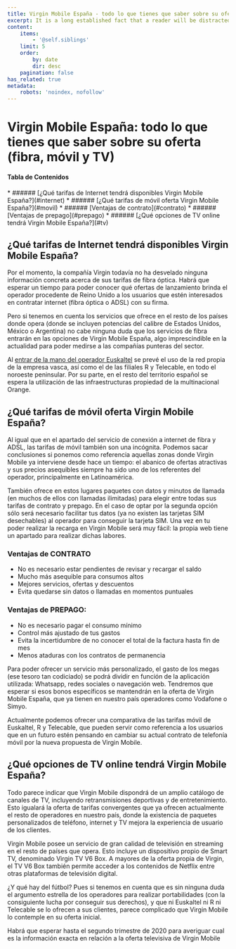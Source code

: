 ```yaml
---
title: Virgin Mobile España - todo lo que tienes que saber sobre su oferta (fibra, móvil y TV)
excerpt: It is a long established fact that a reader will be distracted by the readable content.
content:
    items:
        - '@self.siblings'
    limit: 5
    order:
        by: date
        dir: desc
    pagination: false
has_related: true
metadata:
    robots: 'noindex, nofollow'
---
```


# Virgin Mobile España: todo lo que tienes que saber sobre su oferta (fibra, móvil y TV)

<div class="mb-5"></div>

#### Tabla de Contenidos
<div class="links-list"></div>
* ######  <span class="magnet-link">[¿Qué tarifas de Internet tendrá disponibles Virgin Mobile España?](#internet)</span>
* ######  <span class="magnet-link">[¿Qué tarifas de móvil oferta Virgin Mobile España?](#movil)</span>
* ######  <span class="magnet-link">[Ventajas de contrato](#contrato)</span>
* ######  <span class="magnet-link">[Ventajas de prepago](#prepago)</span>
* ######  <span class="magnet-link">[¿Qué opciones de TV online tendrá Virgin Mobile España?](#tv)</span>

<div class="mb-5"></div>

## <span id="internet">¿Qué tarifas de Internet tendrá disponibles Virgin Mobile España?<span>

Por el momento, la compañía Virgin todavía no ha desvelado ninguna información concreta acerca de sus tarifas de fibra óptica. Habrá que esperar un tiempo para poder conocer qué ofertas de lanzamiento brinda el operador procedente de Reino Unido a los usuarios que estén interesados en contratar internet (fibra óptica o ADSL) con su firma.

Pero si tenemos en cuenta los servicios que ofrece en el resto de los países donde opera (donde se incluyen potencias del calibre de Estados Unidos, México o Argentina) no cabe ninguna duda que los servicios de fibra entrarán en las opciones de Virgin Mobile España, algo imprescindible en la actualidad para poder medirse a las compañías punteras del sector.

Al [entrar de la mano del operador Euskaltel](https://virgin-pre.bysidecar.me/es/home/virgin-espana-euskaltel-cronica-de-un-acuerdo-anunciado) se prevé el uso de la red propia de la empresa vasca, así como el de las filiales R y Telecable, en todo el noroeste peninsular. Por su parte, en el resto del territorio español se espera la utilización de las infraestructuras propiedad de la multinacional Orange.

<div class="mb-5"></div>

## <span id="movil">¿Qué tarifas de móvil oferta Virgin Mobile España?<span>

Al igual que en el apartado del servicio de conexión a internet de fibra y ADSL, las tarifas de móvil también son una incógnita. Podemos sacar conclusiones si ponemos como referencia aquellas zonas donde Virgin Mobile ya interviene desde hace un tiempo: el abanico de ofertas atractivas y sus precios asequibles siempre ha sido uno de los referentes del operador, principalmente en Latinoamérica.

También ofrece en estos lugares paquetes con datos y minutos de llamada (en muchos de ellos con llamadas ilimitadas) para elegir entre todas sus tarifas de contrato y prepago. En el caso de optar por la segunda opción sólo será necesario facilitar tus datos (ya no existen las tarjetas SIM desechables) al operador para conseguir la tarjeta SIM. Una vez en tu poder realizar la recarga en Virgin Mobile será muy fácil: la propia web tiene un apartado para realizar dichas labores.

<div class="mb-5"></div>

### <span id="contrato">Ventajas de CONTRATO<span>
- No es necesario estar pendientes de revisar y recargar el saldo
- Mucho más asequible para consumos altos
- Mejores servicios, ofertas y descuentos
- Evita quedarse sin datos o llamadas en momentos puntuales

<div class="mb-5"></div>

### <span id="prepago">Ventajas de PREPAGO<span>:
- No es necesario pagar el consumo mínimo
- Control más ajustado de tus gastos
- Evita la incertidumbre de no conocer el total de la factura hasta fin de mes
- Menos ataduras con los contratos de permanencia

<div class="mb-5"></div>

Para poder ofrecer un servicio más personalizado, el gasto de los megas (ese tesoro tan codiciado) se podrá dividir en función de la aplicación utilizada: Whatsapp, redes sociales o navegación web. Tendremos que esperar si esos bonos específicos se mantendrán en la oferta de Virgin Mobile España, que ya tienen en nuestro país operadores como Vodafone o Simyo.

Actualmente podemos ofrecer una comparativa de las tarifas móvil de Euskaltel, R y Telecable, que pueden servir como referencia a los usuarios que en un futuro estén pensando en cambiar su actual contrato de telefonía móvil por la nueva propuesta de Virgin Mobile.

<div class="mb-5"></div>

## <span id="tv">¿Qué opciones de TV online tendrá Virgin Mobile España?<span>

Todo parece indicar que Virgin Mobile dispondrá de un amplio catálogo de canales de TV, incluyendo retransmisiones deportivas y de entretenimiento. Esto igualará la oferta de tarifas convergentes que ya ofrecen actualmente el resto de operadores en nuestro país, donde la existencia de paquetes personalizados de teléfono, internet y TV mejora la experiencia de usuario de los clientes.

Virgin Mobile posee un servicio de gran calidad de televisión en streaming en el resto de países que opera. Esto incluye un dispositivo propio de Smart TV, denominado Virgin TV V6 Box. A mayores de la oferta propia de Virgin, el TV V6 Box también permite acceder a los contenidos de Netflix entre otras plataformas de televisión digital.

¿Y qué hay del fútbol? Pues si tenemos en cuenta que es sin ninguna duda el argumento estrella de los operadores para realizar portabilidades (con la consiguiente lucha por conseguir sus derechos), y que ni Euskaltel ni R ni Telecable se lo ofrecen a sus clientes, parece complicado que Virgin Mobile lo contemple en su oferta inicial.

Habrá que esperar hasta el segundo trimestre de 2020 para averiguar cual es la información exacta en relación a la oferta televisiva de Virgin Mobile

<div class="mb-5"></div>